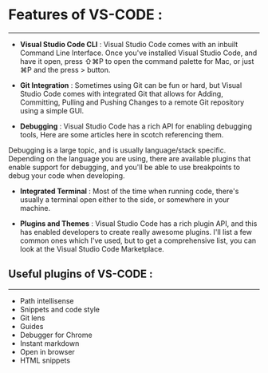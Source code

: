 # Features of VS-CODE : 
  ---

* __Visual Studio Code CLI__ : Visual Studio Code comes with an inbuilt Command Line Interface. Once you've installed Visual Studio Code, and have it open, press ⇧⌘P to open the command palette for Mac, or just ⌘P and the press > button.

* __Git Integration__ : Sometimes using Git can be fun or hard, but Visual Studio Code comes with integrated Git that allows for Adding, Committing, Pulling and Pushing Changes to a remote Git repository using a simple GUI.


* __Debugging__ : Visual Studio Code has a rich API for enabling debugging tools, Here are some articles here in scotch referencing them.

Debugging is a large topic, and is usually language/stack specific. Depending on the language you are using, there are available plugins that enable support for debugging, and you'll be able to use breakpoints to debug your code when developing.

* __Integrated Terminal__ : Most of the time when running code, there's usually a terminal open either to the side, or somewhere in your machine.

* __Plugins and Themes__ : Visual Studio Code has a rich plugin API, and this has enabled developers to create really awesome plugins. I'll list a few common ones which I've used, but to get a comprehensive list, you can look at the Visual Studio Code Marketplace.


## Useful plugins of VS-CODE :
---

* Path intellisense
* Snippets and code style
* Git lens
* Guides
* Debugger for Chrome
* Instant markdown
* Open in browser
* HTML snippets